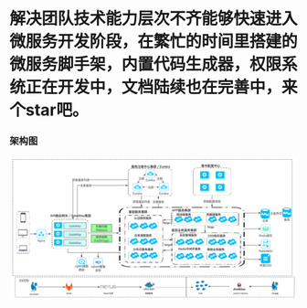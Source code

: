 # 解决团队技术能力层次不齐能够快速进入微服务开发阶段，在繁忙的时间里搭建的微服务脚手架，内置代码生成器，权限系统正在开发中，文档陆续也在完善中，来个star吧。
### 架构图   
![Image text](image/Framework.jpg)
